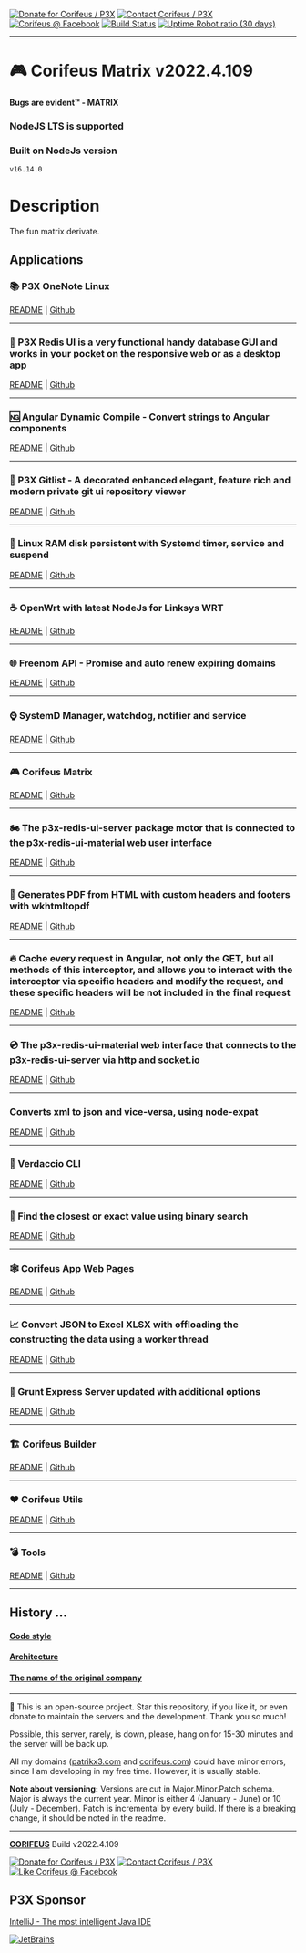 [//]: #@corifeus-header

 

[![Donate for Corifeus / P3X](https://img.shields.io/badge/Donate-Corifeus-003087.svg)](https://paypal.me/patrikx3) [![Contact Corifeus / P3X](https://img.shields.io/badge/Contact-P3X-ff9900.svg)](https://www.patrikx3.com/en/front/contact) [![Corifeus @ Facebook](https://img.shields.io/badge/Facebook-Corifeus-3b5998.svg)](https://www.facebook.com/corifeus.software)  [![Build Status](https://github.com/patrikx3/corifeus/workflows/build/badge.svg)](https://github.com/patrikx3/corifeus/actions?query=workflow%3Abuild)
[![Uptime Robot ratio (30 days)](https://img.shields.io/uptimerobot/ratio/m780749701-41bcade28c1ea8154eda7cca.svg)](https://stats.uptimerobot.com/9ggnzcWrw)



---
# 🎮 Corifeus Matrix v2022.4.109



**Bugs are evident™ - MATRIX️**
    



### NodeJS LTS is supported

### Built on NodeJs version

```txt
v16.14.0
```





# Description

                        
[//]: #@corifeus-header:end

The fun matrix derivate. 

<!--
I specialise in frontend AU7 development under architecture. Frontend function is available to borrow / rent / buy.

Architektúra frontend cortex AU7 fejlesztés, ami kölcsönözhető / bérelhető / vásárolható
-->

## Applications
  
[//]: #@corifeus-projects


### <!--@star|p3x-onenote--> 📚 P3X OneNote Linux

[README](https://corifeus.com/onenote) | [Github](https://github.com/patrikx3/onenote)

---




### <!--@star|p3x-redis-ui--> 📡 P3X Redis UI is a very functional handy database GUI and works in your pocket on the responsive web or as a desktop app

[README](https://corifeus.com/redis-ui) | [Github](https://github.com/patrikx3/redis-ui)

---




### <!--@star|p3x-angular-compile--> 🆖 Angular Dynamic Compile - Convert strings to Angular components

[README](https://corifeus.com/angular-compile) | [Github](https://github.com/patrikx3/angular-compile)

---




### <!--@star|p3x-gitlist--> 🤖 P3X Gitlist - A decorated enhanced elegant, feature rich and modern private git ui repository viewer

[README](https://corifeus.com/gitlist) | [Github](https://github.com/patrikx3/gitlist)

---




### <!--@star|p3x-ramdisk--> 💾 Linux RAM disk persistent with Systemd timer, service and suspend

[README](https://corifeus.com/ramdisk) | [Github](https://github.com/patrikx3/ramdisk)

---




### <!--@star|p3x-openwrt-insomnia--> ☕ OpenWrt with latest NodeJs for Linksys WRT

[README](https://corifeus.com/openwrt-insomnia) | [Github](https://github.com/patrikx3/openwrt-insomnia)

---




### <!--@star|p3x-freenom--> 🌐 Freenom API - Promise and auto renew expiring domains

[README](https://corifeus.com/freenom) | [Github](https://github.com/patrikx3/freenom)

---




### <!--@star|p3x-systemd-manager--> ⌚ SystemD Manager, watchdog, notifier and service

[README](https://corifeus.com/systemd-manager) | [Github](https://github.com/patrikx3/systemd-manager)

---




### <!--@star|corifeus--> 🎮 Corifeus Matrix

[README](https://corifeus.com/matrix) | [Github](https://github.com/patrikx3/corifeus)

---




### <!--@star|p3x-redis-ui-server--> 🏍️ The p3x-redis-ui-server package motor that is connected to the p3x-redis-ui-material web user interface

[README](https://corifeus.com/redis-ui-server) | [Github](https://github.com/patrikx3/redis-ui-server)

---




### <!--@star|p3x-html-pdf--> 📃 Generates PDF from HTML with custom headers and footers with wkhtmltopdf

[README](https://corifeus.com/html-pdf) | [Github](https://github.com/patrikx3/html-pdf)

---




### <!--@star|p3x-angular-http-cache-interceptor--> 🔥 Cache every request in Angular, not only the GET, but all methods of this interceptor, and allows you to interact with the interceptor via specific headers and modify the request, and these specific headers will be not included in the final request

[README](https://corifeus.com/angular-http-cache-interceptor) | [Github](https://github.com/patrikx3/angular-http-cache-interceptor)

---




### <!--@star|p3x-redis-ui-material--> 💿 The p3x-redis-ui-material web interface that connects to the p3x-redis-ui-server via http and socket.io

[README](https://corifeus.com/redis-ui-material) | [Github](https://github.com/patrikx3/redis-ui-material)

---




### <!--@star|p3x-xml2json--> Converts xml to json and vice-versa, using node-expat

[README](https://corifeus.com/xml2json) | [Github](https://github.com/patrikx3/xml2json)

---




### <!--@star|p3x-verdaccio-cli--> 🍶 Verdaccio CLI

[README](https://corifeus.com/verdaccio-cli) | [Github](https://github.com/patrikx3/verdaccio-cli)

---




### <!--@star|p3x-binary-search-closest--> 🚅 Find the closest or exact value using binary search

[README](https://corifeus.com/binary-search-closest) | [Github](https://github.com/patrikx3/binary-search-closest)

---




### <!--@star|corifeus-app-web-pages--> 🕸️ Corifeus App Web Pages

[README](https://corifeus.com/corifeus-app-web-pages) | [Github](https://github.com/patrikx3/corifeus-app-web-pages)

---




### <!--@star|p3x-json2xls-worker-thread--> 📈 Convert JSON to Excel XLSX with offloading the constructing the data using a worker thread

[README](https://corifeus.com/json2xls-worker-thread) | [Github](https://github.com/patrikx3/json2xls-worker-thread)

---




### <!--@star|grunt-p3x-express--> 🚧 Grunt Express Server updated with additional options

[README](https://corifeus.com/grunt-p3x-express) | [Github](https://github.com/patrikx3/grunt-p3x-express)

---




### <!--@star|corifeus-builder--> 🏗️ Corifeus Builder

[README](https://corifeus.com/corifeus-builder) | [Github](https://github.com/patrikx3/corifeus-builder)

---




### <!--@star|corifeus-utils--> ❤️ Corifeus Utils

[README](https://corifeus.com/corifeus-utils) | [Github](https://github.com/patrikx3/corifeus-utils)

---




### <!--@star|p3x-tools--> 💣 Tools

[README](https://corifeus.com/tools) | [Github](https://github.com/patrikx3/tools)

---



[//]: #@corifeus-projects:end

## History ...

#### [Code style](artifacts/readme/code-style.md)

#### [Architecture](artifacts/readme/arthictecture/overview.md)

#### [The name of the original company](https://en.wikipedia.org/wiki/Coryphaeus)


<!--
#### [Design Patterns](artifacts/readme/patterns.md)

## Scenarios
Web, Android, iOs, Cli, Rest, Socket.IO, Electron, Ionic

## Code names
2Q, Breaking, Done, Fireball, Insomnia, Lazy, Legend, Linux, Logico, Mafia, Make, Matrix, Memory, MissOut, Next, Prototype, Reverse, Sake, Spawn, Spectrum, Support, Vader, Venture, Motor, Bullet, **Last, Forest, Amazing, Breeze, Backwash, CIA, Crusoe, DoinIt, Elektra, Forty, Fresh, Halite, Howling, Hurricane, Micro, Nanometer, Q, Sunday, Thunder Cluster, Tractor, Turbo, Underground, Waterflood, White Raven, Tempo, Dynamic** 

## Agent
p3x-robot, robo8x, corifeus-server-renderer

## Frameworks, B2B
Travis, Github, NPM, Docker, MIT License, Grunt, ES.NEXT, TypeScript, WebPack, ReactiveX, Angular, Angular Material

### Mixed
Composable / Pluggable / Patterns / Extensibility / De-couple / Loose-based

# Install
Requires NodeJs latest version, GIT and ```npm install -g npm-check-updates grunt-cli npm```

## Windows / Powershell
```powershell
iwr https://raw.githubusercontent.com/patrikx3/corifeus/master/scripts/init.ps1 -UseBasicParsing | iex
```

-->


<!--
# or, add credit
$cred = Get-Credential
iwr https://git.patrikx3.com/corifeus.git/raw/master/scripts/init.ps1  -Credential $cred -UseBasicParsing | iex
```
--->

<!--

## \*nix / BSD / Bash / Curl
```bash
curl -sL https://raw.githubusercontent.com/patrikx3/corifeus/master/scripts/init.sh | bash -
```
--->


<!--
# or
curl -sL -u patrikx3 https://git.patrikx3.com/corifeus.git/raw/master/scripts/init.sh | bash -
```
--->

<!--

# Inception

2016\. December 25.

--->


[//]: #@corifeus-footer

---

🙏 This is an open-source project. Star this repository, if you like it, or even donate to maintain the servers and the development. Thank you so much!

Possible, this server, rarely, is down, please, hang on for 15-30 minutes and the server will be back up.

All my domains ([patrikx3.com](https://patrikx3.com) and [corifeus.com](https://corifeus.com)) could have minor errors, since I am developing in my free time. However, it is usually stable.

**Note about versioning:** Versions are cut in Major.Minor.Patch schema. Major is always the current year. Minor is either 4 (January - June) or 10 (July - December). Patch is incremental by every build. If there is a breaking change, it should be noted in the readme.


---

[**CORIFEUS**](https://corifeus.com/matrix) Build v2022.4.109

[![Donate for Corifeus / P3X](https://img.shields.io/badge/Donate-Corifeus-003087.svg)](https://www.paypal.com/cgi-bin/webscr?cmd=_s-xclick&hosted_button_id=QZVM4V6HVZJW6)  [![Contact Corifeus / P3X](https://img.shields.io/badge/Contact-P3X-ff9900.svg)](https://www.patrikx3.com/en/front/contact) [![Like Corifeus @ Facebook](https://img.shields.io/badge/LIKE-Corifeus-3b5998.svg)](https://www.facebook.com/corifeus.software)


## P3X Sponsor

[IntelliJ - The most intelligent Java IDE](https://www.jetbrains.com/?from=patrikx3)

[![JetBrains](https://cdn.corifeus.com/assets/svg/jetbrains-logo.svg)](https://www.jetbrains.com/?from=patrikx3)




[//]: #@corifeus-footer:end
